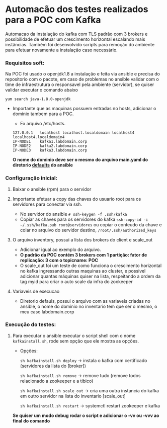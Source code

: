 # Automacão dos testes realizados para a POC com Kafka

Automacao da instalação do kafka com TLS padrão com 3 brokers e possibilidade de efetuar um crescimento horizontal escalando mais instâncias.
Também foi desenvolvido scripts para remoção do ambiente para efetuar novamente a instalação caso necessário.

### Requisitos soft:

Na POC foi usado o openjdk1.8 a instalação e feita via ansible e precisa do repositorio com o pacote, em caso de problemas no ansible validar com o time de infraestrutura o responsavel pela ambiente (servidor), se quiser validar executar o comando abaixo

    yum search java-1.8.0-openjdk
    
- Importante que as maquinas possuem entradas no hosts, adicionar o dominio tambem para a POC.

    - Ex arquivo /etc/hosts. 
    ```
    127.0.0.1   localhost localhost.localdomain localhost4 localhost4.localdomain4
    IP-NODE1	kafka1.labdomain.corp
    IP-NODE2	kafka2.labdomain.corp
    IP-NODE3	kafka3.labdomain.corp
    ```
    **O nome do dominio deve ser o mesmo do arquivo main.yaml do diretorio [defaults](deploy_kafkatibco/defaults) do ansible**

### Configuração inicial: 

1. Baixar o ansible (rpm) para o servidor

2. Importante efetuar a copy das chaves do usuario root para os servidores para conectar via ssh.
    - No servidor do ansible
    `# ssh-keygen -f .ssh/kafka`
    - Copiar as chaves para os servidores do kafka
    `ssh-copy-id -i ~/.ssh/kafka.pub root@servidores` ou copiar o conteudo da chave e colar no arquivo do servidor destino, `/root/.ssh/authorized_keys`

3. O arquivo inventory, possui a lista dos brokers do client e scale_out 
    - Adicionar igual ao exemplo do arquivo.
    - **O padrão da POC contém 3 brokers com 1 partição: fator de replicação: 3 com o topicname: POC**
    - O scale_out foi um teste de como funciona o crescimento horizontal no kafka ingressando outras maquinas ao cluster, e possivel adicionar quantas máquinas quiser na lista, respeitando a ordem da tag myid para criar o auto scale da infra do zookeeper

4. Variaveis de execucao

    - Diretorio defauls, possui o arquivo com as variaveis criadas no ansible, o nome do dominio no inventario tem que ser o mesmo, o meu caso labdomain.corp

### Execução do testes:

1. Para executar o ansible executar o script shell com o nome `kafkainstall.sh`, rode sem opção que ele mostra as opções.

    - Opções: 
        
        `sh kafkainstall.sh deploy` -> instala o kafka com certificado (servidores da lista do \[broker]\)

        `sh kafkainstall.sh remove` -> remove tudo (remove todos relacionado a zookeeper e a tibico)

        `sh kafkainstall.sh scale_out` -> cria uma outra instancia do kafka em outro servidor na lista do inventario \[scale_out\] 
        
        `sh kafkainstall.sh restart` -> systemctl restart zookeeper e kafka

    **Se quiser um modo debug rodar o script e adicionar o -vv ou -vvv ao final do comando**